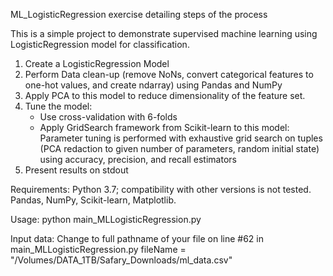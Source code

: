 ML_LogisticRegression exercise detailing steps of the process

This is a simple project to demonstrate supervised machine learning using LogisticRegression model for classification.

1. Create a LogisticRegression Model
2. Perform Data clean-up (remove NoNs, convert categorical features to one-hot values, and create ndarray) 
using Pandas and NumPy
3. Apply PCA to this model to reduce dimensionality of the feature set.
4. Tune the model:
    - Use cross-validation with 6-folds  
    - Apply GridSearch framework from Scikit-learn to this model: Parameter tuning is performed with exhaustive 
    grid search on tuples (PCA redaction to given number of parameters, random initial state) using accuracy, 
    precision, and recall estimators
5. Present results on stdout

Requirements:
Python 3.7; compatibility with other versions is not tested. Pandas, NumPy, Scikit-learn, Matplotlib.

Usage: python main_MLLogisticRegression.py

Input data: Change to full pathname of your file on line #62 in main_MLLogisticRegression.py
fileName = "/Volumes/DATA_1TB/Safary_Downloads/ml_data.csv"

